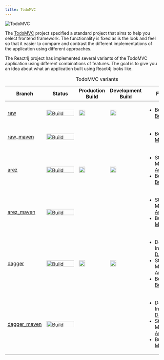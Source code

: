 ```yaml
---
title: TodoMVC
---
```


![TodoMVC](/img/todomvc.svg)

The [TodoMVC](http://todomvc.com/) project specified a standard project that aims to help you select
frontend framework. The functionality is fixed as is the look and feel so that it easier to compare
and contrast the different implementations of the application using different approaches.

The React4j project has implemented several variants of the TodoMVC application using different
combinations of features. The goal is to give you an idea about what an application built using
React4j looks like.

<table width="100%">
  <caption>TodoMVC variants</caption>
  <thead>
  <tr>
    <th class="rotate"><div><span>Branch</span></div></th>
    <th class="rotate" style="width: 90px"><div><span>Status</span></div></th>
    <th class="rotate"><div><span>Production Build</span></div></th>
    <th class="rotate"><div><span>Development Build</span></div></th>
    <th class="rotate"><div><span>Features</span></div></th>
  </tr>
  </thead>
  <tbody>
  <tr>
    <td><a href="https://github.com/react4j/react4j-todomvc/tree/raw">raw</a></td>
    <td>
      <a href="https://travis-ci.org/react4j/react4j-todomvc">
        <img src="https://secure.travis-ci.org/react4j/react4j-todomvc.png?branch=raw" width="90px" height="20px" alt="Build Status" style="max-width:100%;">
      </a>
    </td>
    <td><a href="/todomvc/raw"><img src="/img/external-link-symbol.svg" width=20px" /></a></td>
    <td><a href="/todomvc/raw/dev.html"><img src="/img/external-link-symbol.svg" width=20px" /></a></td>
    <td>
      <ul>
        <li>Build System: <a href="https://buildr.apache.org">Buildr</a></li>
      </ul>
    </td>
  </tr>
  <tr>
    <td><a href="https://github.com/react4j/react4j-todomvc/tree/raw_maven">raw_maven</a></td>
    <td>
      <a href="https://travis-ci.org/react4j/react4j-todomvc">
        <img src="https://secure.travis-ci.org/react4j/react4j-todomvc.png?branch=raw_maven" width="90px" height="20px" alt="Build Status" style="max-width:100%;">
      </a>
    </td>
    <td></td>
    <td></td>
    <td>
      <ul>
        <li>Build System: <a href="https://maven.apache.org">Maven</a></li>
      </ul>
    </td>
  </tr>
  <tr>
    <td><a href="https://github.com/react4j/react4j-todomvc/tree/arez">arez</a></td>
    <td>
      <a href="https://travis-ci.org/react4j/react4j-todomvc">
        <img src="https://secure.travis-ci.org/react4j/react4j-todomvc.png?branch=arez" width="90px" height="20px" alt="Build Status" style="max-width:100%;">
      </a>
    </td>
    <td><a href="/todomvc/arez"><img src="/img/external-link-symbol.svg" width=20px" /></a></td>
    <td><a href="/todomvc/arez/dev.html"><img src="/img/external-link-symbol.svg" width=20px" /></a></td>
    <td>
      <ul>
        <li>State Management: <a href="https://arez.github.io">Arez</a></li>
        <li>Build System: <a href="https://buildr.apache.org">Buildr</a></li>
      </ul>
    </td>
  </tr>
  <tr>
    <td><a href="https://github.com/react4j/react4j-todomvc/tree/arez_maven">arez_maven</a></td>
    <td>
      <a href="https://travis-ci.org/react4j/react4j-todomvc">
        <img src="https://secure.travis-ci.org/react4j/react4j-todomvc.png?branch=arez_maven" width="90px" height="20px" alt="Build Status" style="max-width:100%;">
      </a>
    </td>
    <td></td>
    <td></td>
    <td>
      <ul>
        <li>State Management: <a href="https://arez.github.io">Arez</a></li>
        <li>Build System: <a href="https://maven.apache.org">Maven</a></li>
      </ul>
    </td>
  </tr>
  <tr>
    <td><a href="https://github.com/react4j/react4j-todomvc/tree/dagger">dagger</a></td>
    <td>
      <a href="https://travis-ci.org/react4j/react4j-todomvc">
        <img src="https://secure.travis-ci.org/react4j/react4j-todomvc.png?branch=dagger" width="90px" height="20px" alt="Build Status" style="max-width:100%;">
      </a>
    </td>
    <td><a href="/todomvc/dagger"><img src="/img/external-link-symbol.svg" width=20px" /></a></td>
    <td><a href="/todomvc/dagger/dev.html"><img src="/img/external-link-symbol.svg" width=20px" /></a></td>
    <td>
      <ul>
        <li>Dependency Injection: <a href="https://google.github.io/dagger">Dagger2</a></li>
        <li>State Management: <a href="https://arez.github.io">Arez</a></li>
        <li>Build System: <a href="https://buildr.apache.org">Buildr</a></li>
      </ul>
    </td>
  </tr>
  <tr>
    <td><a href="https://github.com/react4j/react4j-todomvc/tree/dagger_maven">dagger_maven</a></td>
    <td>
      <a href="https://travis-ci.org/react4j/react4j-todomvc">
        <img src="https://secure.travis-ci.org/react4j/react4j-todomvc.png?branch=dagger_maven" width="90px" height="20px" alt="Build Status" style="max-width:100%;">
      </a>
    </td>
    <td></td>
    <td></td>
    <td>
      <ul>
        <li>Dependency Injection: <a href="https://google.github.io/dagger">Dagger2</a></li>
        <li>State Management: <a href="https://arez.github.io">Arez</a></li>
        <li>Build System: <a href="https://maven.apache.org">Maven</a></li>
      </ul>
    </td>
  </tr>
  </tbody>
</table>
